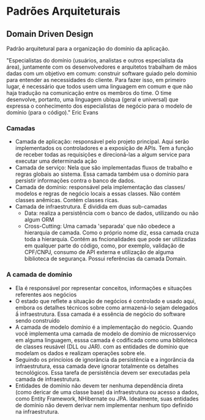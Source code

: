 # Padrões Arquiteturais

## Domain Driven Design

Padrão arquitetural para a organização do domínio da aplicação.

"Especialistas do domínio (usuários, analistas e outros especialista da área), juntamente com os desenvolvedores e arquitetos trabalham de mãos dadas com um objetivo em comum: construir software guiado pelo domínio para entender as necessidades do cliente. Para fazer isso, em primeiro lugar, é necessário que todos usem uma linguagem em comum e que não haja tradução na comunicação entre os membros do time. O time desenvolve, portanto, uma linguagem ubíqua (geral e universal) que expressa o conhecimento dos especialistas de negócio para o modelo de domínio (para o código)." Eric Evans

### Camadas

- Camada de aplicação: responsável pelo projeto principal. Aqui serão implementados os controladores e a exposição de APIs. Tem a função de receber todas as requisições e direcioná-las a algum service para executar uma determinada ação
- Camada de serviço: Nela que são implementadas fluxos de trabalho e regras globais ao sistema. Essa camada também usa o domínio para persistir informações contra o banco de dados.
- Camada de domínio: responsável pela implementação das classes/ modelos e regras de negócio locais a essas classes. Não contém classes anêmicas. Contém classes ricas.
- Camada de infraestrutura. É dividida em duas sub-camadas
  - Data: realiza a persistência com o banco de dados, utilizando ou não algum ORM
  - Cross-Cutting: Uma camada 'separada' que não obedece a hierarquia de camada. Como o próprio nome diz, essa camada cruza toda a hierarquia. Contém as fncionalidades que pode ser utilizadas em qualquer parte do código, como, por exemplo, validação de CPF/CNPJ, consumo de API externa e utilização de alguma biblioteca de segurança. Possui referências da camada Domain.

### A camada de domínio

- Ela é responsável por representar conceitos, informações e situações referentes aos negócios
- O estado que reflete a situação de negócios é controlado e usado aqui, embora os detalhes técnicos sobre como armazená-lo sejam delegados ầ infraestrutura. Essa camada é a essência de negócio do software sendo construído
- A camada de modelo domínio é a implementação do negócio. Quando você implementa uma camada de modelo de domínio de microsserviço em alguma linguagem, esssa camada é codificada como uma biblioteca de classes reusável (DLL ou JAR). com as entidades de domínio que modelam os dados e realizam operações sobre ele.
- Seguindo os princíoios de ignorância da persistência e a ingorância da infraestrutura, essa camada deve ignorar totalmente os detalhes tecnológicos. Essa tarefa de persistência devem ser executadas pela camada de infraestrutura.
- Entidades de domínio não devem ter nenhuma dependência direta (como dericar de uma classe base) da infraestrutura ou acesso a dados, como Entity Framework, NHibernate ou JPA. Idealmente, suas entidades de domínio não devem derivar nem implementar nenhum tipo definido na infraestrutura.
